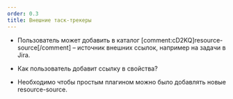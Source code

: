 ```yaml
---
order: 0.3
title: Внешние таск-трекеры
---
```


-  Пользователь может добавить в каталог [comment:cD2KQ]resource-source[/comment] – источник внешних ссылок, например на задачи в Jira.

-  Как пользователь добавит ссылку в свойства?

-  Необходимо чтобы простым плагином можно было добавлять новые resource-source.